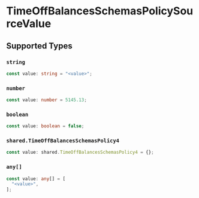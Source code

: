 # TimeOffBalancesSchemasPolicySourceValue


## Supported Types

### `string`

```typescript
const value: string = "<value>";
```

### `number`

```typescript
const value: number = 5145.13;
```

### `boolean`

```typescript
const value: boolean = false;
```

### `shared.TimeOffBalancesSchemasPolicy4`

```typescript
const value: shared.TimeOffBalancesSchemasPolicy4 = {};
```

### `any[]`

```typescript
const value: any[] = [
  "<value>",
];
```

